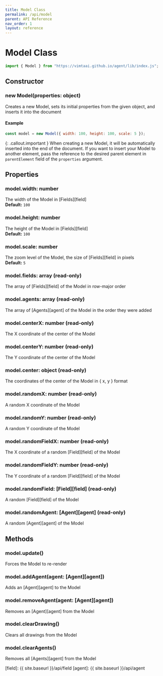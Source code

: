 ```yaml
---
title: Model Class
permalink: /api/model
parent: API Reference
nav_order: 1
layout: reference
---
```


# Model Class

```js
import { Model } from "https://vimtaai.github.io/agent/lib/index.js";
```

## Constructor

### **new Model**(properties: object)
Creates a new Model, sets its initial properties from the given object, and inserts it into the document

#### Example
```js
const model = new Model({ width: 100, height: 100, scale: 5 });
```

{: .callout.important }
When creating a new Model, it will be automatically inserted into the end of the document. If you want to insert your Model to another element, pass the reference to the desired parent element in `parentElement` field of the `properties` argument.

## Properties

### model.**width**: number
The width of the Model in [Fields][field]  
**Default:** `100`

### model.**height**: number
The height of the Model in [Fields][field]  
**Default:** `100`

### model.**scale**: number
The zoom level of the Model, the size of [Fields][field] in pixels  
**Default:** `5`

### model.**fields**: array (read-only)
The array of [Fields][field] of the Model in row-major order

### model.**agents**: array (read-only)
The array of [Agents][agent] of the Model in the order they were added

### model.**centerX**: number (read-only)
The X coordinate of the center of the Model

### model.**centerY**: number (read-only)
The Y coordinate of the center of the Model

### model.**center**: object (read-only)
The coordinates of the center of the Model in { x, y } format

### model.**randomX**: number (read-only)
A random X coordinate of the Model

### model.**randomY**: number (read-only)
A random Y coordinate of the Model

### model.**randomFieldX**: number (read-only)
The X coordinate of a random [Field][field] of the Model

### model.**randomFieldY**: number (read-only)
The Y coordinate of a random [Field][field] of the Model

### model.**randomField**: [Field][field] (read-only)
A random [Field][field] of the Model

### model.**randomAgent**: [Agent][agent] (read-only)
A random [Agent][agent] of the Model

## Methods

### model.**update()**
Forces the Model to re-render

### model.**addAgent**(agent: [Agent][agent])
Adds an [Agent][agent] to the Model

### model.**removeAgent**(agent: [Agent][agent])
Removes an [Agent][agent] from the Model

### model.**clearDrawing()**
Clears all drawings from the Model

### model.**clearAgents()**
Removes all [Agents][agent] from the Model

[field]: {{ site.baseurl }}/api/field
[agent]: {{ site.baseurl }}/api/agent
